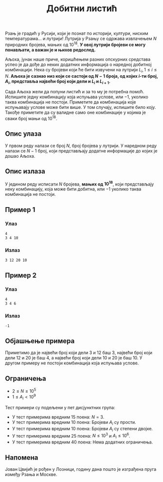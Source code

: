 ﻿---
title: Добитни листић
timelimit: 1.0 # у секундама
memlimit: 64   # y MB
owner: takprog # власник је онај ко ради на задатку
origin: # опционо (ако се зна одакле је задатак преузет, пожељно је навести извор)
tags: [] # сваки задатак може бити означен према унапред договореној листи ознака
status: KOMPLETAN # један од: "IZRADA", "PREGLED" или "KOMPLETAN".
status-date: 2024-08-15 # датум у формату YYYY-MM-DD од када је задатак у наведеном статусу
solutions:
  - name: ex0
    lang: [cpp]
    desc: ""
    tags: []
---

Рзањ је градић у Русији, који је познат по историји, култури, ниским температурама... и лутрији! Лутрија у Рзању се одржава извлачењем $N$ природних бројева, мањих од $10^{18}$. **У овој лутрији бројеви се могу понављати, а важан је и њихов редослед.**


Аљоха, јунак наше приче, коришћењем разних опскурних средстава успео је да дође до неких додатних информација о наредној добитној комбинацији. Нека су бројеви који ће бити извучени на лутрији $L_{i}, 1 \leq i \leq N$. **Аљоха је сазнао низ који се састоји од $N-1$ броја, од којих $i$-ти број, $A_{i}$, представља највећи број који дели и $L_{i}$ и $L_{i+1}$.**


Сада Аљоха жели да попуни листић и за то му је потребна помоћ. Испишите једну комбинацију која испуњава услове, или $-1$, уколико таква комбинација не постоји. Приметите да комбинација које испуњавају услове може бити више. У том случају, испишите било коју. Такође приметите да су валидне само оне комбинације у којима је сваки број мањи од $10^{18}$.


## Опис улаза

У првом реду налази се број $N$, број бројева у лутрији.
У наредном реду налази се $N-1$ број, који представљају додатне информације до којих је дошао Аљоха.

## Опис излаза

У једином реду исписати $N$ бројева, **мањих од $10^{18}$**, који представљају неку комбинацију, која може бити добитна, или $-1$ уколико таква комбинација не постоји.

## Пример 1

### Улаз

~~~
4
3 4 10
~~~

### Излаз

~~~
3 12 20 10
~~~

## Пример 2

### Улаз

~~~
4
3 4 6
~~~

### Излаз

~~~
-1
~~~

## Објашњење примера
Приметимо да је највећи број који дели $3$ и $12$ баш $3$, највећи број који дели $12$ и  $20$ је баш $4$, а највећи број који дели $10$ и $20$ је баш $10$. У другом примеру не постоји комбинација која испуњава услове.

## Ограничења
* $2 \leq N \leq 10^{5}$
* $1 \leq A_{i} < 10^9$

Тест примери су подељени у пет дисјунктних група:

* У тест примерима вредним 15 поена: $N = 3$.
* У тест примерима вредним 10 поена: Бројеви $A_{i}$ су прости.
* У тест примерима вредним 10 поена: Бројеви $A_{i}$ су степени двојке.
* У тест примерима вредним 25 поена: $N \leq 10^3$ и $A_{i} \leq 10^6$.
* У тест примерима вредним 40 поена: Нема додатних ограничења.

## Напомена
Јован Цвијић је рођен у Лозници, годину дана пошто је изграђена пруга између Рзања и Москве.
